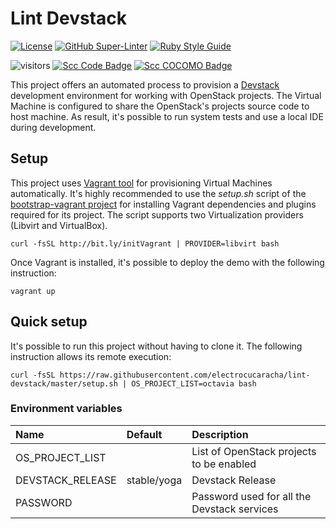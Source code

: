 # Lint Devstack
<!-- markdown-link-check-disable-next-line -->
[![License](https://img.shields.io/badge/License-Apache%202.0-blue.svg)](https://opensource.org/licenses/Apache-2.0)
[![GitHub Super-Linter](https://github.com/electrocucaracha/lint-devstack/workflows/Lint%20Code%20Base/badge.svg)](https://github.com/marketplace/actions/super-linter)
[![Ruby Style Guide](https://img.shields.io/badge/code_style-rubocop-brightgreen.svg)](https://github.com/rubocop/rubocop)
<!-- markdown-link-check-disable-next-line -->
![visitors](https://visitor-badge.laobi.icu/badge?page_id=electrocucaracha.lint-devstack)
[![Scc Code Badge](https://sloc.xyz/github/electrocucaracha/lint-devstack?category=code)](https://github.com/boyter/scc/)
[![Scc COCOMO Badge](https://sloc.xyz/github/electrocucaracha/lint-devstack?category=cocomo)](https://github.com/boyter/scc/)

This project offers an automated process to provision a [Devstack][1]
development environment for working with OpenStack projects. The
Virtual Machine is configured to share the OpenStack's projects source
code to host machine. As result, it's possible to run system tests
and use a local IDE during development.

## Setup

This project uses [Vagrant tool][2] for provisioning Virtual Machines
automatically. It's highly recommended to use the  *setup.sh* script
of the [bootstrap-vagrant project][3] for installing Vagrant
dependencies and plugins required for its project. The script
supports two Virtualization providers (Libvirt and VirtualBox).

    curl -fsSL http://bit.ly/initVagrant | PROVIDER=libvirt bash

Once Vagrant is installed, it's possible to deploy the demo with the
following instruction:

    vagrant up

## Quick setup

It's possible to run this project without having to clone it. The following
instruction allows its remote execution:

    curl -fsSL https://raw.githubusercontent.com/electrocucaracha/lint-devstack/master/setup.sh | OS_PROJECT_LIST=octavia bash

### Environment variables

| Name              | Default     | Description                                 |
|:------------------|:------------|:--------------------------------------------|
| OS_PROJECT_LIST   |             | List of OpenStack projects to be enabled    |
| DEVSTACK_RELEASE  | stable/yoga | Devstack Release                            |
| PASSWORD          |             | Password used for all the Devstack services |

[1]: http://docs.openstack.org/developer/devstack/
[2]: https://www.vagrantup.com/
[3]: https://github.com/electrocucaracha/bootstrap-vagrant
